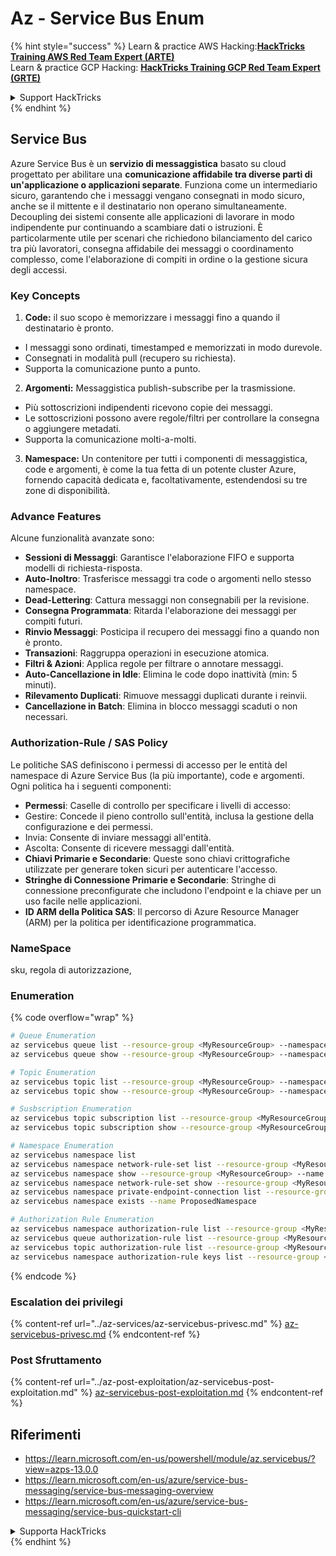 # Az - Service Bus Enum

{% hint style="success" %}
Learn & practice AWS Hacking:<img src="../../.gitbook/assets/image (1) (1).png" alt="" data-size="line">[**HackTricks Training AWS Red Team Expert (ARTE)**](https://training.hacktricks.xyz/courses/arte)<img src="../../.gitbook/assets/image (1) (1).png" alt="" data-size="line">\
Learn & practice GCP Hacking: <img src="../../.gitbook/assets/image (2).png" alt="" data-size="line">[**HackTricks Training GCP Red Team Expert (GRTE)**<img src="../../.gitbook/assets/image (2).png" alt="" data-size="line">](https://training.hacktricks.xyz/courses/grte)

<details>

<summary>Support HackTricks</summary>

* Check the [**subscription plans**](https://github.com/sponsors/carlospolop)!
* **Join the** 💬 [**Discord group**](https://discord.gg/hRep4RUj7f) or the [**telegram group**](https://t.me/peass) or **follow** us on **Twitter** 🐦 [**@hacktricks\_live**](https://twitter.com/hacktricks\_live)**.**
* **Share hacking tricks by submitting PRs to the** [**HackTricks**](https://github.com/carlospolop/hacktricks) and [**HackTricks Cloud**](https://github.com/carlospolop/hacktricks-cloud) github repos.

</details>
{% endhint %}

## Service Bus

Azure Service Bus è un **servizio di messaggistica** basato su cloud progettato per abilitare una **comunicazione affidabile tra diverse parti di un'applicazione o applicazioni separate**. Funziona come un intermediario sicuro, garantendo che i messaggi vengano consegnati in modo sicuro, anche se il mittente e il destinatario non operano simultaneamente. Decoupling dei sistemi consente alle applicazioni di lavorare in modo indipendente pur continuando a scambiare dati o istruzioni. È particolarmente utile per scenari che richiedono bilanciamento del carico tra più lavoratori, consegna affidabile dei messaggi o coordinamento complesso, come l'elaborazione di compiti in ordine o la gestione sicura degli accessi.

### Key Concepts

1. **Code:** il suo scopo è memorizzare i messaggi fino a quando il destinatario è pronto.
- I messaggi sono ordinati, timestamped e memorizzati in modo durevole.
- Consegnati in modalità pull (recupero su richiesta).
- Supporta la comunicazione punto a punto.
2. **Argomenti:** Messaggistica publish-subscribe per la trasmissione.
- Più sottoscrizioni indipendenti ricevono copie dei messaggi.
- Le sottoscrizioni possono avere regole/filtri per controllare la consegna o aggiungere metadati.
- Supporta la comunicazione molti-a-molti.
3. **Namespace:** Un contenitore per tutti i componenti di messaggistica, code e argomenti, è come la tua fetta di un potente cluster Azure, fornendo capacità dedicata e, facoltativamente, estendendosi su tre zone di disponibilità.

### Advance Features
Alcune funzionalità avanzate sono:

- **Sessioni di Messaggi**: Garantisce l'elaborazione FIFO e supporta modelli di richiesta-risposta.
- **Auto-Inoltro**: Trasferisce messaggi tra code o argomenti nello stesso namespace.
- **Dead-Lettering**: Cattura messaggi non consegnabili per la revisione.
- **Consegna Programmata**: Ritarda l'elaborazione dei messaggi per compiti futuri.
- **Rinvio Messaggi**: Posticipa il recupero dei messaggi fino a quando non è pronto.
- **Transazioni**: Raggruppa operazioni in esecuzione atomica.
- **Filtri & Azioni**: Applica regole per filtrare o annotare messaggi.
- **Auto-Cancellazione in Idle**: Elimina le code dopo inattività (min: 5 minuti).
- **Rilevamento Duplicati**: Rimuove messaggi duplicati durante i reinvii.
- **Cancellazione in Batch**: Elimina in blocco messaggi scaduti o non necessari.

### Authorization-Rule / SAS Policy

Le politiche SAS definiscono i permessi di accesso per le entità del namespace di Azure Service Bus (la più importante), code e argomenti. Ogni politica ha i seguenti componenti:

- **Permessi**: Caselle di controllo per specificare i livelli di accesso:
- Gestire: Concede il pieno controllo sull'entità, inclusa la gestione della configurazione e dei permessi.
- Invia: Consente di inviare messaggi all'entità.
- Ascolta: Consente di ricevere messaggi dall'entità.
- **Chiavi Primarie e Secondarie**: Queste sono chiavi crittografiche utilizzate per generare token sicuri per autenticare l'accesso.
- **Stringhe di Connessione Primarie e Secondarie**: Stringhe di connessione preconfigurate che includono l'endpoint e la chiave per un uso facile nelle applicazioni.
- **ID ARM della Politica SAS**: Il percorso di Azure Resource Manager (ARM) per la politica per identificazione programmatica.

### NameSpace

sku, regola di autorizzazione,

### Enumeration

{% code overflow="wrap" %}
```bash
# Queue Enumeration
az servicebus queue list --resource-group <MyResourceGroup> --namespace-name <MyNamespace>
az servicebus queue show --resource-group <MyResourceGroup> --namespace-name <MyNamespace> --name <MyQueue>

# Topic Enumeration
az servicebus topic list --resource-group <MyResourceGroup> --namespace-name <MyNamespace>
az servicebus topic show --resource-group <MyResourceGroup> --namespace-name <MyNamespace> --name <MyTopic>

# Susbscription Enumeration
az servicebus topic subscription list --resource-group <MyResourceGroup> --namespace-name <MyNamespace> --topic-name <MyTopic>
az servicebus topic subscription show --resource-group <MyResourceGroup> --namespace-name <MyNamespace> --topic-name <MyTopic> --name <MySubscription>

# Namespace Enumeration
az servicebus namespace list
az servicebus namespace network-rule-set list --resource-group <MyResourceGroup> --namespace-name <MyNamespace>
az servicebus namespace show --resource-group <MyResourceGroup> --name <MyNamespace>
az servicebus namespace network-rule-set show --resource-group <MyResourceGroup> --namespace-name <MyNamespace>
az servicebus namespace private-endpoint-connection list --resource-group <MyResourceGroup> --namespace-name <MyNamespace>
az servicebus namespace exists --name ProposedNamespace

# Authorization Rule Enumeration
az servicebus namespace authorization-rule list --resource-group <MyResourceGroup> --namespace-name <MyNamespace>
az servicebus queue authorization-rule list --resource-group <MyResourceGroup> --namespace-name <MyNamespace> --queue-name <MyQueue>
az servicebus topic authorization-rule list --resource-group <MyResourceGroup> --namespace-name <MyNamespace> --topic-name <MyTopic>
az servicebus namespace authorization-rule keys list --resource-group <MyResourceGroup> --namespace-name <MyNamespace> --name <MyAuthRule>
```
{% endcode %}

### Escalation dei privilegi

{% content-ref url="../az-services/az-servicebus-privesc.md" %}
[az-servicebus-privesc.md](../az-services/az-servicebus-privesc.md)
{% endcontent-ref %}

### Post Sfruttamento

{% content-ref url="../az-post-exploitation/az-servicebus-post-exploitation.md" %}
[az-servicebus-post-exploitation.md](../az-post-exploitation/az-servicebus-post-exploitation.md)
{% endcontent-ref %}

## Riferimenti

* https://learn.microsoft.com/en-us/powershell/module/az.servicebus/?view=azps-13.0.0
* https://learn.microsoft.com/en-us/azure/service-bus-messaging/service-bus-messaging-overview
* https://learn.microsoft.com/en-us/azure/service-bus-messaging/service-bus-quickstart-cli

<details>

<summary>Supporta HackTricks</summary>

* Controlla i [**piani di abbonamento**](https://github.com/sponsors/carlospolop)!
* **Unisciti al** 💬 [**gruppo Discord**](https://discord.gg/hRep4RUj7f) o al [**gruppo telegram**](https://t.me/peass) o **seguici** su **Twitter** 🐦 [**@hacktricks\_live**](https://twitter.com/hacktricks_live)**.**
* **Condividi trucchi di hacking inviando PR ai** [**HackTricks**](https://github.com/carlospolop/hacktricks) e [**HackTricks Cloud**](https://github.com/carlospolop/hacktricks-cloud) repos su github.

</details>
{% endhint %}
